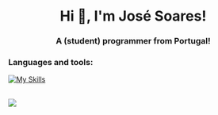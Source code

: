 <h1 align="center">Hi 👋, I'm José Soares! </h1>
<h3 align="center">A (student) programmer from Portugal!</h3>


### Languages and tools:
[![My Skills](https://skillicons.dev/icons?i=haskell,c,java,bash,linux)]()

<br>

<picture>
  <source
    srcset="https://github-readme-stats.vercel.app/api?username=zeeesoares&show_icons=true&theme=dark"
    media="(prefers-color-scheme: dark)"
  />
  <source
    srcset="https://github-readme-stats.vercel.app/api?username=zeeesoares&show_icons=true"
    media="(prefers-color-scheme: light), (prefers-color-scheme: no-preference)"
  />
  <img src="https://github-readme-stats.vercel.app/api?username=zeeesoares&show_icons=true" />
</picture>
